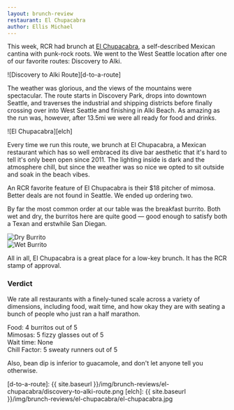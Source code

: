```yaml
---
layout: brunch-review
restaurant: El Chupacabra
author: Ellis Michael
---
```


This week, RCR had brunch at [El Chupacabra][elchweb], a self-described Mexican cantina with punk-rock roots.
We went to the West Seattle location after one of our favorite routes: Discovery to Alki.

![Discovery to Alki Route][d-to-a-route]

The weather was glorious, and the views of the mountains were spectacular.
The route starts in Discovery Park, drops into downtown Seattle, and traverses the industrial and shipping districts before finally crossing over into West Seattle and finishing in Alki Beach.
As amazing as the run was, however, after 13.5mi we were all ready for food and drinks.

![El Chupacabra][elch]

Every time we run this route, we brunch at El Chupacabra, a Mexican restaurant which has so well embraced its dive bar aesthetic that it's hard to tell it's only been open since 2011.
The lighting inside is dark and the atmosphere chill, but since the weather was so nice we opted to sit outside and soak in the beach vibes.

An RCR favorite feature of El Chupacabra is their $18 pitcher of mimosa.
Better deals are not found in Seattle.
We ended up ordering two.

By far the most common order at our table was the breakfast burrito.
Both wet and dry, the burritos here are quite good — good enough to satisfy both a Texan and erstwhile San Diegan.

<div class="row">
  <div class="column">
    <img src="{{ site.baseurl }}/img/brunch-reviews/el-chupacabra/dry-burrito.jpg" alt="Dry Burrito">
  </div>
  <div class="column">
    <img src="{{ site.baseurl }}/img/brunch-reviews/el-chupacabra/wet-burrito.jpg" alt="Wet Burrito">
  </div>
</div>

All in all, El Chupacabra is a great place for a low-key brunch.
It has the RCR stamp of approval.

### Verdict

We rate all restaurants with a finely-tuned scale across a variety of dimensions, including food, wait time, and how okay they are with seating a bunch of people who just ran a half marathon.

Food: 4 burritos out of 5  
Mimosas: 5 fizzy glasses out of 5  
Wait time: None  
Chill Factor: 5 sweaty runners out of 5

Also, bean dip is inferior to guacamole, and don't let anyone tell you otherwise.


[elchweb]: https://www.elchupacabraseattle.com/
[d-to-a-route]: {{ site.baseurl }}/img/brunch-reviews/el-chupacabra/discovery-to-alki-route.png
[elch]: {{ site.baseurl }}/img/brunch-reviews/el-chupacabra/el-chupacabra.jpg
